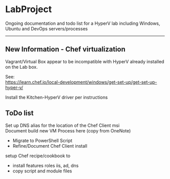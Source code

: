 # LabProject
Ongoing documentation and todo list for a HyperV lab including Windows, Ubuntu and DevOps servers/processes

---

## New Information - Chef virtualization
Vagrant/Virtual Box appear to be incompatible with HyperV already installed on the Lab box.

See:  
https://learn.chef.io/local-development/windows/get-set-up/get-set-up-hyper-v/  

Install the Kitchen-HyperV driver per instructions


## ToDo list
Set up DNS alias for the location of the Chef Client msi  
Document build new VM Process here (copy from OneNote)
* Migrate to PowerShell Script
* Refine/Document Chef Client install

setup Chef recipe/cookbook to
* install features roles iis, ad, dns
* copy script and module files
